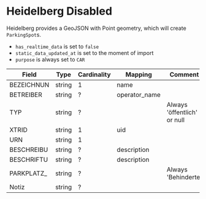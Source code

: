 # Heidelberg Disabled

Heidelberg provides a GeoJSON with Point geometry, which will create `ParkingSpot`s.

* `has_realtime_data` is set to `false`
* `static_data_updated_at` is set to the moment of import
* `purpose` is always set to `CAR`

| Field      | Type   | Cardinality | Mapping       | Comment                     |
|------------|--------|-------------|---------------|-----------------------------|
| BEZEICHNUN | string | 1           | name          |                             |
| BETREIBER  | string | ?           | operator_name |                             |
| TYP        | string | ?           |               | Always 'öffentlich' or null |
| XTRID      | string | 1           | uid           |                             |
| URN        | string | 1           |               |                             |
| BESCHREIBU | string | ?           | description   |                             |
| BESCHRIFTU | string | ?           | description   |                             |
| PARKPLATZ_ | string | ?           |               | Always 'Behinderte'         |
| Notiz      | string | ?           |               |                             |
